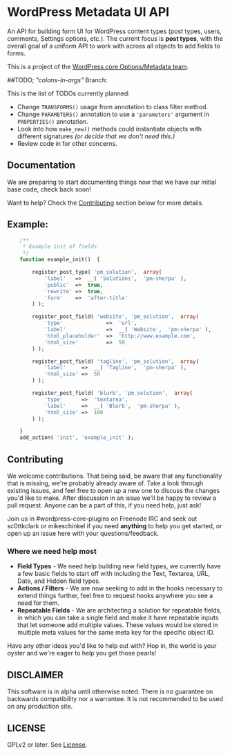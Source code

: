 WordPress Metadata UI API
=======================

An API for building form UI for WordPress content types (post types, users, comments, Settings options, etc.). The current focus is **post types**, with the overall goal of a uniform API to work with across all objects to add fields to forms.

This is a project of the [WordPress core Options/Metadata team](http://make.wordpress.org/core/components/options-meta/).

##TODO; _"colons-in-args"_ Branch:

This is the list of TODOs currently planned:

- Change `TRANSFORMS()` usage from annotation to class filter method.
- Change `PARAMETERS()` annotation to use a `'parameters'` argument in `PROPERTIES()` annotation. 
- Look into how `make_new()` methods could instantiate objects with different signatures _(or decide that we don't need this.)_
- Review code in for other concerns.

## Documentation

We are preparing to start documenting things now that we have our initial base code, check back soon!

Want to help? Check the [Contributing](https://github.com/wordpress-metadata/metadata-ui-api#contributing) section below for more details.

## Example:

```php
	/**
	 * Example init of fields
	 */
	function example_init()  {

		register_post_type( 'pm_solution',  array(
			'label'   =>  __( 'Solutions',  'pm-sherpa' ),
			'public'  =>  true,
			'rewrite' =>  true,
			'form'    =>  'after-title'
		) );

		register_post_field( 'website', 'pm_solution',  array(
			'type'              =>  'url',
			'label'             =>  __( 'Website',  'pm-sherpa' ),
			'html_placeholder'  =>  'http://www.example.com',
			'html_size'         =>  50
		) );

		register_post_field( 'tagline', 'pm_solution',  array(
			'label'     =>  __( 'Tagline',  'pm-sherpa' ),
			'html_size' =>  50
		) );

		register_post_field( 'blurb', 'pm_solution',  array(
			'type'      =>  'textarea',
			'label'     =>  __( 'Blurb',  'pm-sherpa' ),
			'html_size' =>  160
		) );

	}
	add_action( 'init', 'example_init' );
```

## Contributing

We welcome contributions. That being said, be aware that any functionality that is missing, we're probably already aware of. Take a look through existing issues, and feel free to open up a new one to discuss the changes you'd like to make. After discussion in an issue we'll be happy to review a pull request. Anyone can be a part of this, if you need help, just ask!

Join us in #wordpress-core-plugins on Freenode IRC and seek out sc0ttkclark or mikeschinkel if you need **anything** to help you get started, or open up an issue here with your questions/feedback.

### Where we need help most

* **Field Types** - We need help building new field types, we currently have a few basic fields to start off with including the Text, Textarea, URL, Date, and Hidden field types.
* **Actions / Filters** - We are now seeking to add in the hooks necessary to extend things further, feel free to request hooks anywhere you see a need for them.
* **Repeatable Fields** - We are architecting a solution for repeatable fields, in which you can take a single field and make it have repeatable inputs that let someone add multiple values. These values would be stored in multiple meta values for the same meta key for the specific object ID.

Have any other ideas you'd like to help out with? Hop in, the world is your oyster and we're eager to help you get those pearls!

## DISCLAIMER

This software is in alpha until otherwise noted. There is no guarantee on backwards compatibility nor a warrantee. It is not recommended to be used on any production site.

## LICENSE

GPLv2 or later. See [License](LICENSE.txt).
